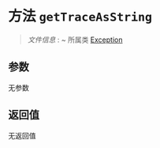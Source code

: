 # 方法 `getTraceAsString`

> *文件信息* : ~
> 所属类 [Exception](../Exception.md)




## 参数


无参数


## 返回值

无返回值
